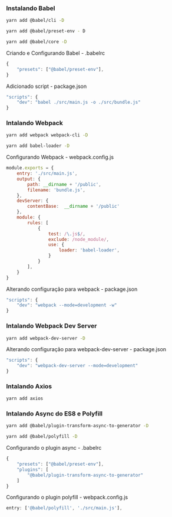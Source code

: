 ### Instalando Babel

```sh
yarn add @babel/cli -D

yarn add @babel/preset-env - D

yarn add @babel/core -D
```

Criando e Configurando Babel - .babelrc
```js
{
	"presets": ["@babel/preset-env"],
}
```

Adicionado script - package.json
```js
"scripts": {
	"dev": "babel ./src/main.js -o ./src/bundle.js"
}
```

### Intalando Webpack

```sh
yarn add webpack webpack-cli -D

yarn add babel-loader -D
```

Configurando Webpack - webpack.config.js
```js
module.exports = {
	entry: './src/main.js',
	output: {
		path: __dirname + '/public',
		filename: 'bundle.js',
	},
	devServer: {
		contentBase:  __dirname + '/public'
	},
	module: {
		rules: [
			{
				test: /\.js$/,
				exclude: /node_module/,
				use: {
					loader: 'babel-loader',
				}
			}
		],
	}
}
```

Alterando configuração para webpack - package.json
```js
"scripts": {
	"dev": "webpack --mode=development -w"
}
```

### Intalando Webpack Dev Server

```sh
yarn add webpack-dev-server -D
```

Alterando configuração para webpack-dev-server - package.json
```js
"scripts": {
	"dev": "webpack-dev-server --mode=development"
}
```

### Intalando Axios

```sh
yarn add axios
```

### Intalando Async do ES8 e Polyfill

```sh
yarn add @babel/plugin-transform-async-to-generator -D

yarn add @babel/polyfill -D
```

Configurando o plugin async - .babelrc
```js
{
	"presets": ["@babel/preset-env"],
	"plugins": [
		"@babel/plugin-transform-async-to-generator"
	]
}
```

Configurando o plugin polyfill - webpack.config.js
```js
entry: ['@babel/polyfill', './src/main.js'],
```
